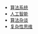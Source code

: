 -   [算法系统](/algorithms/base_algo/README.md)
-   [人工智能](/algorithms/ai/README.md)
-   [算法杂谈](/algorithms/other_algo/README.md)
-   [复杂性思维](/algorithms/think_complexity/README.md)